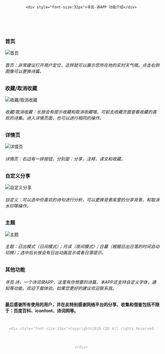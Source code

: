 

<div style="height: 100px; text-align: center; line-height: 50px ;color:#00000">

    <div style="font-size:32px">寻觅·诗APP 功能介绍</div> 
    
    
</div>

### 首页
![首页](https://ws3.sinaimg.cn/large/006tNc79gy1fz5cnfhw4hj30u01hcx56.jpg)
###### 首页：非常建议打开用户定位，这样就可以展示您所在地的实时天气哦。点击右侧图像可以更换诗篇。

### 收藏/取消收藏
![收藏/取消收藏](https://ws2.sinaimg.cn/large/006tNc79gy1fz5cnsxalrj30u01hchc0.jpg)

###### 收藏/取消收藏：长按会有提示收藏和取消收藏哦，可前去收藏页面查看收藏的喜欢的诗集。进入详情页面，也可以进行相同的操作。

### 详情页
![详情页](https://ws1.sinaimg.cn/large/006tNc79gy1fz5co6hgbtj30u01hc1kx.jpg)

###### 详情页：右边有一排按钮，分别是：分享，注释，译文和收藏。

### 自定义分享
![自定义分享](https://ws2.sinaimg.cn/large/006tNc79gy1fz5cok94loj30u01hcx64.jpg)

###### 自定义：可以选中你喜欢的诗句进行分析，可以更换背景库里的分享背景，和取消水印等操作。

### 主题
![主题](https://ws4.sinaimg.cn/large/006tNc79gy1fz5cpzp5i9j30u01hc13j.jpg)

###### 主题：日出模式（日间模式）；月读（夜间模式）；日暮（根据日出日落的时间自动切换）；选中后长按会有日出动画显示或者日落提示。

### 其他功能

###### 寻觅·诗，一个诗词录APP，这里有你想要的诗篇，本APP还支持自定义字体，通知等功能，欢迎下载体验。如果您更好的建议欢迎联系我。

#### 最后感谢所有使用的用户，并在此特别感谢网络平台的分享、收集和借鉴包括不限于：百度百科、iconfont、诗词网等。

<div style="height: 60px; text-align: center; line-height: 60px ;color:#9E9E9E">
    
    <div style="font-size:13px">Copyright©️2018 CDD All rights Reserved.</div> 
    
</div>

